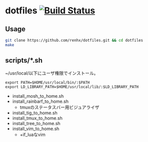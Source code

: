# dotfiles [![Build Status](https://travis-ci.org/renhx/dotfiles.svg?branch=master)](https://travis-ci.org/renhx/dotfiles)
## Usage
```bash
git clone https://github.com/renhx/dotfiles.git && cd dotfiles
make
```

## scripts/*.sh
~/usr/local/以下にユーザ権限でインストール。

```
export PATH=$HOME/usr/local/bin/:$PATH
export LD_LIBRARY_PATH=$HOME/usr/local/lib/:$LD_LIBRARY_PATH
```

* install_mosh_to_home.sh
* install_rainbarf_to_home.sh
  * tmuxのステータスバー用ビジュアライザ
* install_tig_to_home.sh
* install_tmux_to_home.sh
* install_tree_to_home.sh
* install_vim_to_home.sh
  * +if_luaなvim
